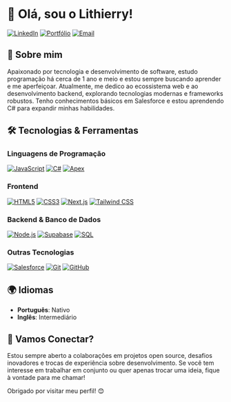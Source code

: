 # 👋 Olá, sou o Lithierry!

[![LinkedIn](https://img.shields.io/badge/LinkedIn-Connect-blue?style=for-the-badge&logo=linkedin)](https://www.linkedin.com/in/lithierrydevforce/) [![Portfólio](https://img.shields.io/badge/Portf%C3%B3lio-Visite-green?style=for-the-badge&logo=vercel)](https://portfolio-lithierry.vercel.app) [![Email](https://img.shields.io/badge/Email-Contato-red?style=for-the-badge&logo=gmail)](mailto:seuemail@gmail.com)

## 🚀 Sobre mim

Apaixonado por tecnologia e desenvolvimento de software, estudo programação há cerca de 1 ano e meio e estou sempre buscando aprender e me aperfeiçoar. Atualmente, me dedico ao ecossistema web e ao desenvolvimento backend, explorando tecnologias modernas e frameworks robustos. Tenho conhecimentos básicos em Salesforce e estou aprendendo C# para expandir minhas habilidades.

## 🛠️ Tecnologias & Ferramentas

### Linguagens de Programação
[![JavaScript](https://img.shields.io/badge/JavaScript-Expert-yellow?style=for-the-badge&logo=javascript)](#) [![C#](https://img.shields.io/badge/C%23-Learning-blue?style=for-the-badge&logo=csharp)](#) [![Apex](https://img.shields.io/badge/Apex-Beginner-blueviolet?style=for-the-badge&logo=salesforce)](#)

### Frontend
[![HTML5](https://img.shields.io/badge/HTML5-Expert-orange?style=for-the-badge&logo=html5)](#) [![CSS3](https://img.shields.io/badge/CSS3-Expert-blue?style=for-the-badge&logo=css3)](#) [![Next.js](https://img.shields.io/badge/Next.js-Intermediate-black?style=for-the-badge&logo=nextdotjs)](#) [![Tailwind CSS](https://img.shields.io/badge/TailwindCSS-Expert-blue?style=for-the-badge&logo=tailwindcss)](#)

### Backend & Banco de Dados
[![Node.js](https://img.shields.io/badge/Node.js-Intermediate-green?style=for-the-badge&logo=node.js)](#) [![Supabase](https://img.shields.io/badge/Supabase-Intermediate-teal?style=for-the-badge&logo=supabase)](#) [![SQL](https://img.shields.io/badge/SQL-Basic-lightgray?style=for-the-badge&logo=postgresql)](#)

### Outras Tecnologias
[![Salesforce](https://img.shields.io/badge/Salesforce-Beginner-blue?style=for-the-badge&logo=salesforce)](#) [![Git](https://img.shields.io/badge/Git-Expert-red?style=for-the-badge&logo=git)](#) [![GitHub](https://img.shields.io/badge/GitHub-Expert-black?style=for-the-badge&logo=github)](#)

## 🌍 Idiomas
- **Português**: Nativo
- **Inglês**: Intermediário

## 🤝 Vamos Conectar?
Estou sempre aberto a colaborações em projetos open source, desafios inovadores e trocas de experiência sobre desenvolvimento. Se você tem interesse em trabalhar em conjunto ou quer apenas trocar uma ideia, fique à vontade para me chamar!

Obrigado por visitar meu perfil! 😊

